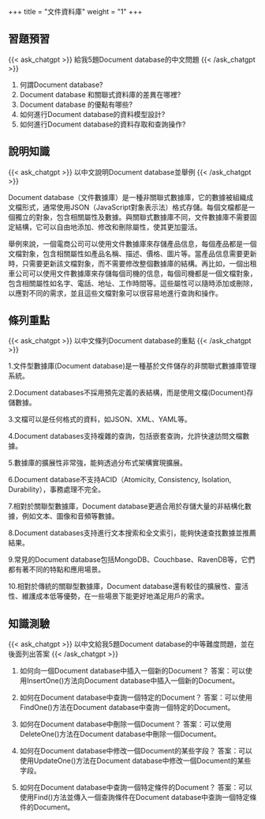 +++
title = "文件資料庫"
weight = "1"
+++
## 習題預習
{{< ask_chatgpt >}}
給我5題Document database的中文問題
{{< /ask_chatgpt >}}

1. 何謂Document database?
2. Document database 和關聯式資料庫的差異在哪裡?
3. Document database 的優點有哪些?
4. 如何進行Document database的資料模型設計?
5. 如何進行Document database的資料存取和查詢操作?   

## 說明知識
{{< ask_chatgpt >}}
以中文說明Document database並舉例
{{< /ask_chatgpt >}}

Document database（文件數據庫）是一種非關聯式數據庫，它的數據被組織成文檔形式，通常使用JSON（JavaScript對象表示法）格式存儲。每個文檔都是一個獨立的對象，包含相關屬性及數據。與關聯式數據庫不同，文件數據庫不需要固定結構，它可以自由地添加、修改和刪除屬性，使其更加靈活。

舉例來說，一個電商公司可以使用文件數據庫來存儲產品信息，每個產品都是一個文檔對象，包含相關屬性如產品名稱、描述、價格、圖片等。當產品信息需要更新時，只需要更新該文檔對象，而不需要修改整個數據庫的結構。再比如，一個出租車公司可以使用文件數據庫來存儲每個司機的信息，每個司機都是一個文檔對象，包含相關屬性如名字、電話、地址、工作時間等。這些屬性可以隨時添加或刪除，以應對不同的需求，並且這些文檔對象可以很容易地進行查詢和操作。   

## 條列重點
{{< ask_chatgpt >}}
以中文條列Document database的重點
{{< /ask_chatgpt >}}

1.文件型數據庫(Document database)是一種基於文件儲存的非關聯式數據庫管理系統。

2.Document databases不採用預先定義的表結構，而是使用文檔(Document)存儲數據。

3.文檔可以是任何格式的資料，如JSON、XML、YAML等。

4.Document databases支持複雜的查詢，包括嵌套查詢，允許快速訪問文檔數據。

5.數據庫的擴展性非常強，能夠透過分布式架構實現擴展。

6.Document database不支持ACID（Atomicity, Consistency, Isolation, Durability），事務處理不完全。

7.相對於關聯型數據庫，Document database更適合用於存儲大量的非結構化數據，例如文本、圖像和音頻等數據。

8.Document databases支持進行文本搜索和全文索引，能夠快速查找數據並推薦結果。

9.常見的Document database包括MongoDB、Couchbase、RavenDB等，它們都有著不同的特點和應用場景。

10.相對於傳統的關聯型數據庫，Document database還有較佳的擴展性、靈活性、維護成本低等優勢，在一些場景下能更好地滿足用戶的需求。   

## 知識測驗
{{< ask_chatgpt >}}
以中文給我5題Document database的中等難度問題，並在後面列出答案
{{< /ask_chatgpt >}}

1. 如何向一個Document database中插入一個新的Document？
答案：可以使用InsertOne()方法向Document database中插入一個新的Document。

2. 如何在Document database中查詢一個特定的Document？
答案：可以使用FindOne()方法在Document database中查詢一個特定的Document。

3. 如何在Document database中刪除一個Document？
答案：可以使用DeleteOne()方法在Document database中刪除一個Document。

4. 如何在Document database中修改一個Document的某些字段？
答案：可以使用UpdateOne()方法在Document database中修改一個Document的某些字段。

5. 如何在Document database中查詢一個特定條件的Document？
答案：可以使用Find()方法並傳入一個查詢條件在Document database中查詢一個特定條件的Document。   

